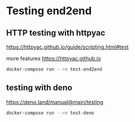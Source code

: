 # Testing end2end

## HTTP testing with httpyac

https://httpyac.github.io/guide/scripting.html#test

more features https://httpyac.github.io


```sh
docker-compose run --rm test-end2end
```


## testing with deno

https://deno.land/manual@main/testing

```sh
docker-compose run --rm test-deno
```
